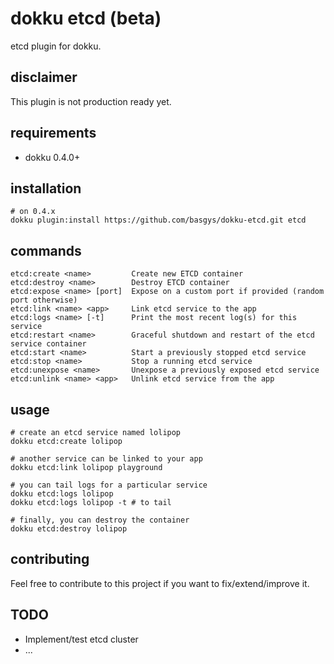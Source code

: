 # dokku etcd (beta)

etcd plugin for dokku.

## disclaimer

This plugin is not production ready yet.

## requirements

- dokku 0.4.0+

## installation

```shell
# on 0.4.x
dokku plugin:install https://github.com/basgys/dokku-etcd.git etcd
```

## commands

```shell
etcd:create <name>         Create new ETCD container
etcd:destroy <name>        Destroy ETCD container
etcd:expose <name> [port]  Expose on a custom port if provided (random port otherwise)
etcd:link <name> <app>     Link etcd service to the app
etcd:logs <name> [-t]      Print the most recent log(s) for this service
etcd:restart <name>        Graceful shutdown and restart of the etcd service container
etcd:start <name>          Start a previously stopped etcd service
etcd:stop <name>           Stop a running etcd service
etcd:unexpose <name>       Unexpose a previously exposed etcd service
etcd:unlink <name> <app>   Unlink etcd service from the app
```

## usage

```shell
# create an etcd service named lolipop
dokku etcd:create lolipop

# another service can be linked to your app
dokku etcd:link lolipop playground

# you can tail logs for a particular service
dokku etcd:logs lolipop
dokku etcd:logs lolipop -t # to tail

# finally, you can destroy the container
dokku etcd:destroy lolipop
```

## contributing

Feel free to contribute to this project if you want to fix/extend/improve it.

## TODO

  - Implement/test etcd cluster
  - ...

